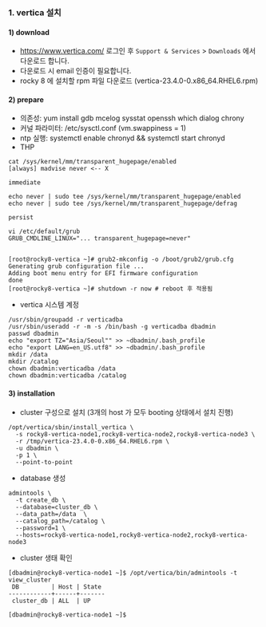 ### 1. vertica 설치

#### 1) download

- https://www.vertica.com/ 로그인 후 `Support & Services` > `Downloads` 에서 다운로드 합니다.
- 다운로드 시 email 인증이 필요합니다.
- rocky 8 에 설치할 rpm 파일 다운로드 (vertica-23.4.0-0.x86_64.RHEL6.rpm)


#### 2) prepare

- 의존성: yum install gdb mcelog sysstat openssh which dialog chrony
- 커널 파라미터: /etc/sysctl.conf (vm.swappiness = 1)
- ntp 실행: systemctl enable chronyd && systemctl start chronyd
- THP

```
cat /sys/kernel/mm/transparent_hugepage/enabled
[always] madvise never <-- X

immediate

echo never | sudo tee /sys/kernel/mm/transparent_hugepage/enabled
echo never | sudo tee /sys/kernel/mm/transparent_hugepage/defrag

persist

vi /etc/default/grub
GRUB_CMDLINE_LINUX="... transparent_hugepage=never"


[root@rocky8-vertica ~]# grub2-mkconfig -o /boot/grub2/grub.cfg
Generating grub configuration file ...
Adding boot menu entry for EFI firmware configuration
done
[root@rocky8-vertica ~]# shutdown -r now # reboot 후 적용됨
```

- vertica 시스템 계정

```
/usr/sbin/groupadd -r verticadba
/usr/sbin/useradd -r -m -s /bin/bash -g verticadba dbadmin
passwd dbadmin
echo "export TZ="Asia/Seoul"" >> ~dbadmin/.bash_profile
echo "export LANG=en_US.utf8" >> ~dbadmin/.bash_profile
mkdir /data
mkdir /catalog
chown dbadmin:verticadba /data
chown dbadmin:verticadba /catalog
```

#### 3) installation

- cluster 구성으로 설치 (3개의 host 가 모두 booting 상태에서 설치 진행)

```
/opt/vertica/sbin/install_vertica \
  -s rocky8-vertica-node1,rocky8-vertica-node2,rocky8-vertica-node3 \
  -r /tmp/vertica-23.4.0-0.x86_64.RHEL6.rpm \
  -u dbadmin \
  -p 1 \
  --point-to-point
```

- database 생성

```
admintools \ 
  -t create_db \ 
  --database=cluster_db \ 
  --data_path=/data  \
  --catalog_path=/catalog \ 
  --password=1 \
  --hosts=rocky8-vertica-node1,rocky8-vertica-node2,rocky8-vertica-node3
```

- cluster 생태 확인

```
[dbadmin@rocky8-vertica-node1 ~]$ /opt/vertica/bin/admintools -t view_cluster
 DB         | Host | State 
------------+------+-------
 cluster_db | ALL  | UP    

[dbadmin@rocky8-vertica-node1 ~]$ 
```
